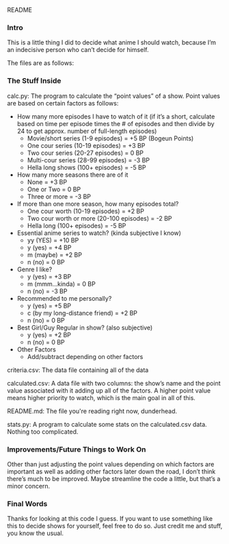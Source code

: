 README

### Intro

This is a little thing I did to decide what anime I should watch, because I’m an indecisive person who can’t decide for himself. 

The files are as follows:

### The Stuff Inside

calc.py: The program to calculate the “point values” of a show. Point values are based on certain factors as follows:

- How many more episodes I have to watch of it (if it’s a short, calculate based on time per episode times the # of episodes and then divide by 24 to get approx. number of full-length episodes)
	- Movie/short series (1-9 episodes) = +5 BP (Bogeun Points)
	- One cour series (10-19 episodes) = +3 BP
	- Two cour series (20-27 episodes) = 0 BP
	- Multi-cour series (28-99 episodes) = -3 BP
	- Hella long shows (100+ episodes) = -5 BP
- How many more seasons there are of it
	- None = +3 BP
	- One or Two = 0 BP
	- Three or more = -3 BP
- If more than one more season, how many episodes total?
	- One cour worth (10-19 episodes) = +2 BP
	- Two cour worth or more (20-100 episodes) = -2 BP
	- Hella long (100+ episodes) = -5 BP
- Essential anime series to watch? (kinda subjective I know)
	- yy (YES) = +10 BP
	- y (yes) = +4 BP
	- m (maybe) = +2 BP
	- n (no) = 0 BP
- Genre I like?
	- y (yes) = +3 BP
	- m (mmm…kinda) = 0 BP
	- n (no) = -3 BP
- Recommended to me personally?
	- y (yes) = +5 BP
	- c (by my long-distance friend) = +2 BP
	- n (no) = 0 BP
- Best Girl/Guy Regular in show? (also subjective)
	- y (yes) = +2 BP
	- n (no) = 0 BP
- Other Factors
	- Add/subtract depending on other factors

criteria.csv: The data file containing all of the data

calculated.csv: A data file with two columns: the show’s name and the point value associated with it adding up all of the factors. A higher point value means higher priority to watch, which is the main goal in all of this.

README.md: The file you're reading right now, dunderhead.

stats.py: A program to calculate some stats on the calculated.csv data. Nothing too complicated.

### Improvements/Future Things to Work On

Other than just adjusting the point values depending on which factors are important as well as adding other factors later down the road, I don’t think there’s much to be improved. Maybe streamline the code a little, but that’s a minor concern.

### Final Words

Thanks for looking at this code I guess. If you want to use something like this to decide shows for yourself, feel free to do so. Just credit me and stuff, you know the usual.
